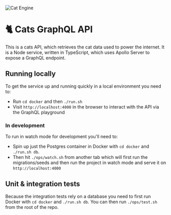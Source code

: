 ![Cat Engine](https://github.com/covertbert/cats-api-graphql/workflows/CI/badge.svg)

# 🐈 Cats GraphQL API

This is a cats API, which retrieves the cat data used to power the internet. It is a Node service, written in TypeScript, which uses Apollo Server to expose a GraphQL endpoint.

## Running locally

To get the service up and running quickly in a local environment you need to:

- Run `cd docker` and then `./run.sh`
- Visit `http://localhost:4000` in the browser to interact with the API via the GraphQL playground

### In development

To run in watch mode for development you'll need to:

- Spin up just the Postgres container in Docker with `cd docker` and `./run.sh db`.
- Then hit `./ops/watch.sh` from another tab which will first run the migrations/seeds and then run the project in watch mode and serve it on `http://localhost:4000`

## Unit & integration tests

Because the integration tests rely on a database you need to first run Docker with `cd docker` and `./run.sh db`. You can then run `./ops/test.sh` from the root of the repo.
